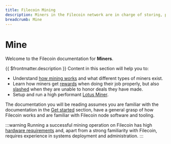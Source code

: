 ```yaml
---
title: Filecoin Mining
description: Miners in the Filecoin network are in charge of storing, providing content and issuing new blocks.
breadcrumb: Mine
---
```


# Mine

Welcome to the Filecoin documentation for **Miners**.

{{ $frontmatter.description }} Content in this section will help you to:

- Understand [how mining works](how-mining-works.md) and what different types of miners exist.
- Learn how miners get [rewards](mining-rewards.md) when doing their job properly, but also [slashed](slashing.md) when they are unable to honor deals they have made.
- Setup and run a high performant [Lotus Miner](lotus/README.md).

The documentation you will be reading assumes you are familiar with the documentation in the [Get started](../store) section, have a general grasp of how Filecoin works and are familiar with Filecoin node software and tooling.

:::warning
Running a successful mining operation on Filecoin has high [hardware requirements](hardware-requirements.md) and, apart from a strong familiarity with Filecoin, requires experience in systems deployment and administration.
:::
